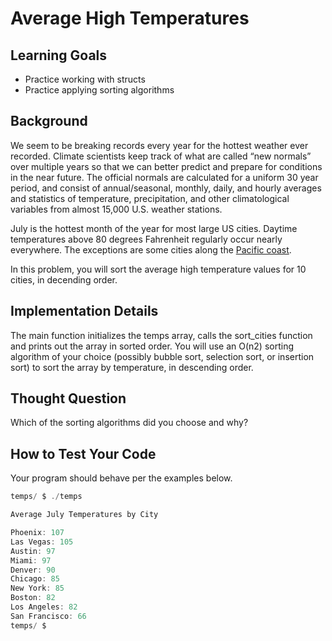 # Average High Temperatures

## Learning Goals
- Practice working with structs
- Practice applying sorting algorithms

## Background

We seem to be breaking records every year for the hottest weather ever recorded. Climate scientists keep track of what are called “new normals” over multiple years so that we can better predict and prepare for conditions in the near future. The official normals are calculated for a uniform 30 year period, and consist of annual/seasonal, monthly, daily, and hourly averages and statistics of temperature, precipitation, and other climatological variables from almost 15,000 U.S. weather stations.

July is the hottest month of the year for most large US cities. Daytime temperatures above 80 degrees Fahrenheit regularly occur nearly everywhere. The exceptions are some cities along the [Pacific coast](https://www.ncei.noaa.gov/products/land-based-station/us-climate-normals).

In this problem, you will sort the average high temperature values for 10 cities, in decending order.

## Implementation Details

The main function initializes the temps array, calls the sort_cities function and prints out the array in sorted order. You will use an O(n2) sorting algorithm of your choice (possibly bubble sort, selection sort, or insertion sort) to sort the array by temperature, in descending order.

## Thought Question

Which of the sorting algorithms did you choose and why?

## How to Test Your Code

Your program should behave per the examples below.

```c
temps/ $ ./temps

Average July Temperatures by City

Phoenix: 107
Las Vegas: 105
Austin: 97
Miami: 97
Denver: 90
Chicago: 85
New York: 85
Boston: 82
Los Angeles: 82
San Francisco: 66
temps/ $ 
```